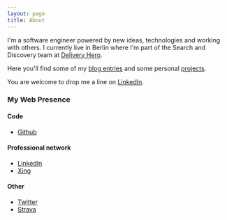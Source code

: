 ```yaml
---
layout: page
title: About
---
```


I'm a software engineer powered by new ideas, technologies and working with others. I currently live in Berlin where I'm part of the Search and Discovery team at [Delivery Hero](https://www.deliveryhero.com/).

Here you'll find some of my [blog entries](/entries) and some personal [projects](/projects).

You are welcome to drop me a line on [LinkedIn](https://www.linkedin.com/in/esteban-zacharzewski).

### My Web Presence

#### Code
* [Github](https://github.com/stzr1123)

#### Professional network
* [LinkedIn](https://www.linkedin.com/in/esteban-zacharzewski)
* [Xing](https://www.xing.com/profile/Esteban_Zacharzewski)

#### Other
* [Twitter](https://twitter.com/estebanzachar)
* [Strava](https://www.strava.com/athletes/9632376)
